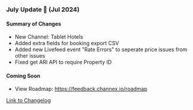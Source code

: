 ### July Update 🚀 (Jul 2024)

#### Summary of Changes
- New Channel: Tablet Hotels
- Added extra fields for booking export CSV
- Added new Livefeed event "Rate Errors" to seperate price issues from other issues
- Fixed get ARI API to require Property ID

#### Coming Soon
- View Roadmap: https://feedback.channex.io/roadmap

[Link to Changelog](https://docs.channex.io/changelog)

